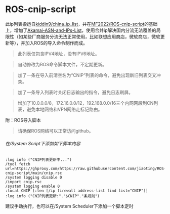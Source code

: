 # ROS-cnip-script

此ip列表搬运自[kiddin9/china_ip_list](https://github.com/kiddin9/china_ip_list)，并在[MF2022/ROS-cnip-script](https://github.com/DMF2022/ROS-cnip-script)的基础上，增加了[Akamai-ASN-and-IPs-List](https://github.com/SecOps-Institute/Akamai-ASN-and-IPs-List)，使用合并ip解决国内分流无法覆盖的局限性（如某些厂商服务分流无法正常使用，比如联想应用商店，微软商店，微软更新等），并加入ROS的导入命令制作而成。


>此列表仅包含IPV4地址，没有IPV6地址。

>自动修改为ROS命令脚本文件，不定期更新。

>加了一条在导入前清空名为“CNIP”列表的命令，避免出现新旧列表交叉冲突。

>加了一条导入列表时关闭日志输出的指令，避免日志刷屏。

>增加了10.0.0.0/8，172.16.0.0/12，192.168.0.0/16三个内网网段到CN列表，避免本地网络和VPN网络走标记路由。

附：ROS导入脚本

>请确保ROS网络可以正常访问github。

###### 在/System Script下添加如下脚本内容
```
:log info ("CNIP列表更新中...")
/tool fetch url=https://ghproxy.com/https://raw.githubusercontent.com/jiaoting/ROS-cnip-script/main/cnip.rsc
/system logging disable 0
/import cnip.rsc
/system logging enable 0
:local CNIP [:len [/ip firewall address-list find list="CNIP"]]
:log info ("CNIP列表更新:"."$CNIP"."条规则")
```
建议手动执行，也可以在/System Scheduler下添加一个脚本定时
